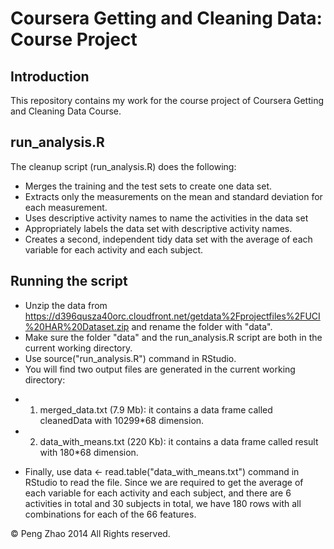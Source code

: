 Coursera Getting and Cleaning Data: Course Project
==================================

## Introduction
This repository contains my work for the course project of Coursera Getting and Cleaning Data Course.

## run_analysis.R
The cleanup script (run_analysis.R) does the following:

* Merges the training and the test sets to create one data set.
* Extracts only the measurements on the mean and standard deviation for each measurement.
* Uses descriptive activity names to name the activities in the data set
* Appropriately labels the data set with descriptive activity names.
* Creates a second, independent tidy data set with the average of each variable for each activity and each subject.

## Running the script
* Unzip the data from https://d396qusza40orc.cloudfront.net/getdata%2Fprojectfiles%2FUCI%20HAR%20Dataset.zip and rename the folder with "data".
* Make sure the folder "data" and the run_analysis.R script are both in the current working directory.
* Use source("run_analysis.R") command in RStudio.
* You will find two output files are generated in the current working directory:
 - 1. merged_data.txt (7.9 Mb): it contains a data frame called cleanedData with 10299*68 dimension.
 - 2. data_with_means.txt (220 Kb): it contains a data frame called result with 180*68 dimension.
* Finally, use data <- read.table("data_with_means.txt") command in RStudio to read the file. Since we are required to get the average of each variable for each activity and each subject, and there are 6 activities in total and 30 subjects in total, we have 180 rows with all combinations for each of the 66 features.

© Peng Zhao 2014 All Rights reserved.


